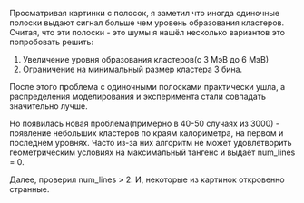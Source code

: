 
Просматривая картинки с полосок, я заметил что иногда одиночные полоски выдают сигнал больше чем уровень образования кластеров.
Считая, что эти полоски - это шумы я нашёл несколько вариантов это попробовать решить:
  1. Увеличение уровня образования кластеров(с 3 МэВ до 6 МэВ)
  2. Ограничение на минимальный размер кластера 3 бина.


После этого проблема с одиночными полосками практически ушла, а распределения моделирования и эксперимента стали совпадать значительно лучше.

Но появилась новая проблема(примерно в 40-50 случаях из 3000) - появление небольших кластеров по краям калориметра, на первом и последнем уровнях. 
Часто из-за них алгоритм не может удовлетворить геометрическим условиях на максимальный тангенс и выдаёт num_lines = 0. 

Далее, проверил num_lines > 2. И, некоторые из картинок откровенно странные.

